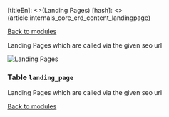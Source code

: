 [titleEn]: <>(Landing Pages)
[hash]: <>(article:internals_core_erd_content_landingpage)

[Back to modules](./../10-modules.md)

Landing Pages which are called via the given seo url

![Landing Pages](./dist/erd-shopware-core-content-landingpage.png)


### Table `landing_page`

Landing Pages which are called via the given seo url


[Back to modules](./../10-modules.md)
